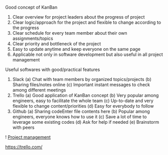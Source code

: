 Good concept of KanBan
1. Clear overview for project leaders about the progress of project
2. Clear logic/approach for the project and flexible to change according to the progress
3. Clear schedule for every team member about their own assignments/topics
4. Clear priority and bottleneck of the project
5. Easy to update anytime and keep everyone on the same page
6. Applicable not only in software development but also useful in all project management

Useful softwares with good/practical features
1. Slack
  (a) Chat with team members by organized topics/projects
  (b) Sharing files/notes online
  (c) Important instant messages to check among different meetings
2. Trello
  (a) Good application of KanBan concept
  (b) Very popular among engineers, easy to facilitate the whole team
  (c) Up-to-date and very flexible to change content/priorities
  (d) Easy for everybody to follow
3. Github
  (a) Sharing codeEnter file contents here
  (b) Popular among engineers, everyone knows how to use it
  (c) Save a lot of time to leverage some existing codes
  (d) Ask for help if needed
  (e) Brainstorm with peers
  
! [Project management](http://www.accelbi.com/wp-content/uploads/2015/02/Program-Project-Management.jpg)

https://trello.com/
